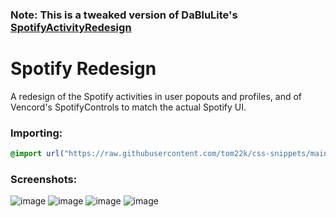 ### Note: This is a tweaked version of DaBluLite's [SpotifyActivityRedesign](https://github.com/DaBluLite/css-snippets/tree/master/SpotifyActivityRedesign)

# Spotify Redesign
A redesign of the Spotify activities in user popouts and profiles, and of Vencord's SpotifyControls to match the actual Spotify UI.

### Importing:
```css
@import url("https://raw.githubusercontent.com/tom22k/css-snippets/main/SpotifyRedesign/import.css");
```

### Screenshots:
![image](https://github.com/tom22k/css-snippets/assets/143504320/d3248a8b-1368-4cf3-acf0-55f3380d9e8b)
![image](https://github.com/tom22k/css-snippets/assets/143504320/ae9442de-26c7-4f48-b943-b39af36f05ca)
![image](https://github.com/tom22k/css-snippets/assets/143504320/81f261f2-7888-4d32-832d-74b145775dcc)
![image](https://github.com/tom22k/css-snippets/assets/143504320/4ac052da-fefa-42a1-994b-8bf7cdf9bd5c)
